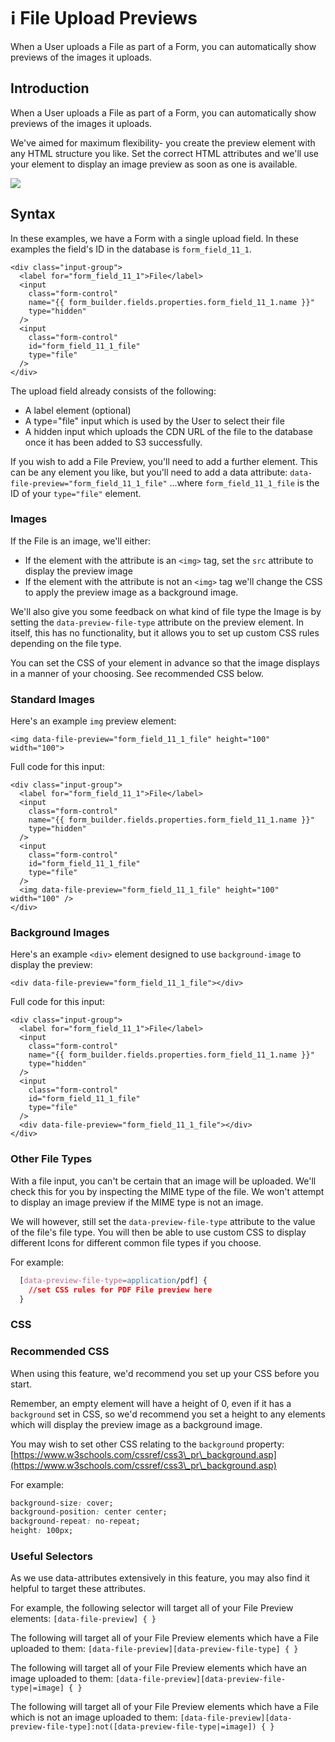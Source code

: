 # ℹ️ File Upload Previews

When a User uploads a File as part of a Form, you can automatically show previews of the images it uploads.

## Introduction

When a User uploads a File as part of a Form, you can automatically show previews of the images it uploads.

We've aimed for maximum flexibility- you create the preview element with any HTML structure you like. Set the correct HTML attributes and we'll use your element to display an image preview as soon as one is available.

![](../../.gitbook/assets/image-preview.png)

## Syntax

In these examples, we have a Form with a single upload field. In these examples the field's ID in the database is `form_field_11_1`.

```liquid
<div class="input-group"> 
  <label for="form_field_11_1">File</label>
  <input 
    class="form-control" 
    name="{{ form_builder.fields.properties.form_field_11_1.name }}"  
    type="hidden"
  />
  <input 
    class="form-control" 
    id="form_field_11_1_file" 
    type="file"
  /> 
</div>

```

The upload field already consists of the following:

* A label element (optional)
* A type="file" input which is used by the User to select their file
* A hidden input which uploads the CDN URL of the file to the database once it has been added to S3 successfully.

If you wish to add a File Preview, you'll need to add a further element. This can be any element you like, but you'll need to add a data attribute: `data-file-preview="form_field_11_1_file"` ...where `form_field_11_1_file` is the ID of your `type="file"` element.

### Images

If the File is an image, we'll either:

* If the element with the attribute is an `<img>` tag, set the `src` attribute to display the preview image
* If the element with the attribute is not an `<img>` tag we'll change the CSS to apply the preview image as a background image.

We'll also give you some feedback on what kind of file type the Image is by setting the `data-preview-file-type` attribute on the preview element. In itself, this has no functionality, but it allows you to set up custom CSS rules depending on the file type.

You can set the CSS of your element in advance so that the image displays in a manner of your choosing. See recommended CSS below.

### Standard Images

Here's an example `img` preview element:

`<img data-file-preview="form_field_11_1_file" height="100" width="100">`

Full code for this input:

```liquid
<div class="input-group">
  <label for="form_field_11_1">File</label>
  <input
    class="form-control"
    name="{{ form_builder.fields.properties.form_field_11_1.name }}"
    type="hidden"
  />
  <input
    class="form-control"
    id="form_field_11_1_file"
    type="file"
  />
  <img data-file-preview="form_field_11_1_file" height="100" width="100" />
</div>

```

### Background Images

Here's an example `<div>` element designed to use `background-image` to display the preview:

`<div data-file-preview="form_field_11_1_file"></div>`

Full code for this input:

```liquid
<div class="input-group">
  <label for="form_field_11_1">File</label>
  <input
    class="form-control"
    name="{{ form_builder.fields.properties.form_field_11_1.name }}"
    type="hidden"
  />
  <input
    class="form-control"
    id="form_field_11_1_file"
    type="file"
  />
  <div data-file-preview="form_field_11_1_file"></div>
</div>
```

### Other File Types

With a file input, you can't be certain that an image will be uploaded. We'll check this for you by inspecting the MIME type of the file. We won't attempt to display an image preview if the MIME type is not an image.

We will however, still set the `data-preview-file-type` attribute to the value of the file's file type. You will then be able to use custom CSS to display different Icons for different common file types if you choose.

For example:

```css
  [data-preview-file-type=application/pdf] {
    //set CSS rules for PDF File preview here 
  }
```

### CSS

### Recommended CSS

When using this feature, we'd recommend you set up your CSS before you start.

Remember, an empty element will have a height of 0, even if it has a `background` set in CSS, so we'd recommend you set a height to any elements which will display the preview image as a background image.

You may wish to set other CSS relating to the `background` property: [https://www.w3schools.com/cssref/css3\_pr\_background.asp](https://www.w3schools.com/cssref/css3\_pr\_background.asp)

For example:

```css
background-size: cover;
background-position: center center;
background-repeat: no-repeat;
height: 100px;
```

### Useful Selectors

As we use data-attributes extensively in this feature, you may also find it helpful to target these attributes.

For example, the following selector will target all of your File Preview elements: `[data-file-preview] { }`

The following will target all of your File Preview elements which have a File uploaded to them: `[data-file-preview][data-preview-file-type] { }`

The following will target all of your File Preview elements which have an image uploaded to them: `[data-file-preview][data-preview-file-type|=image] { }`

The following will target all of your File Preview elements which have a File which is not an image uploaded to them: `[data-file-preview][data-preview-file-type]:not([data-preview-file-type|=image]) { }`
